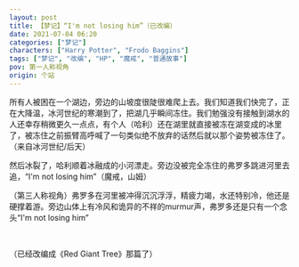 ```yaml
---
layout: post
title: 【梦记】“I'm not losing him”（已改编）
date: 2021-07-04 06:20
categories: ["梦记"]
characters: ["Harry Potter", "Frodo Baggins"]
tags: ["梦记", "改编", "HP", "魔戒", "普通故事"]
pov: 第一人称视角
origin: 个站
---
```


所有人被困在一个湖边，旁边的山坡度很陡很难爬上去。我们知道我们快完了，正在大降温，冰河世纪的寒潮到了，把湖几乎瞬间冻住。我们勉强没有接触到湖水的人还幸存稍微更久一点点，有个人（哈利）还在湖里就直接被冻在湖变成的冰里了，被冻住之前振臂高呼喊了一句类似绝不放弃的话然后就以那个姿势被冻住了。（来自冰河世纪/后天）

然后冰裂了，哈利顺着冰融成的小河漂走。旁边没被完全冻住的弗罗多跳进河里去追，“I'm not losing him”（魔戒，山姆）

（第三人称视角）弗罗多在河里被冲得沉沉浮浮，精疲力竭，水还特别冷，他还是硬撑着游。旁边山体上有冷风和诡异的不祥的murmur声，弗罗多还是只有一个念头“I'm not losing him”

<br>

（已经改编成《Red Giant Tree》那篇了）
